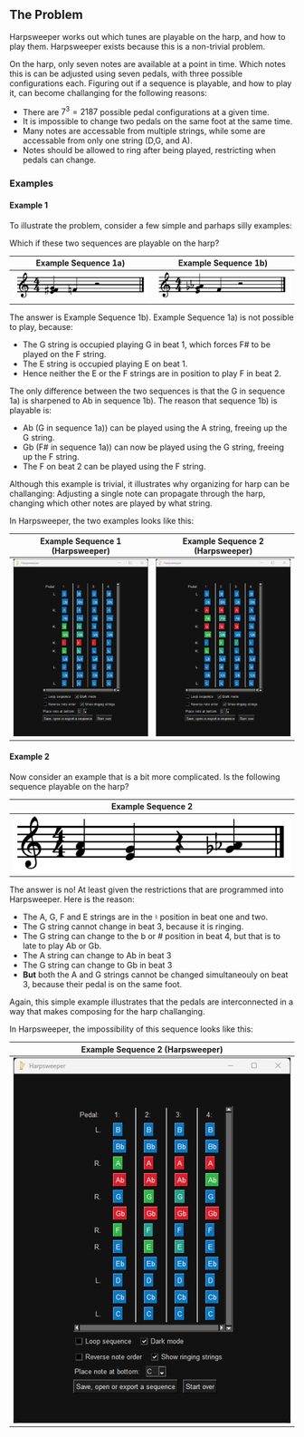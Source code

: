 ## The Problem

Harpsweeper works out which tunes are playable on the harp, and how to play them. 
Harpsweeper exists because this is a non-trivial problem. 

On the harp, only seven notes are available at a point in time. 
Which notes this is can be adjusted using seven pedals, with three possible configurations each. Figuring out if a sequence is 
playable, and how to play it, can become challanging for the following reasons: 
 - There are $7^3=2187$ possible pedal configurations at a given time.
 - It is impossible to change two pedals on the same foot at the same time.
 - Many notes are accessable from multiple strings, while some are accessable from only one string (D,G, and A).
 - Notes should be allowed to ring after being played, restricting when pedals can change. 

### Examples

#### Example 1

To illustrate the problem, consider a few simple and parhaps silly examples: 

Which if these two sequences are playable on the harp?

Example Sequence 1a)             |  Example Sequence 1b)
:-------------------------:|:-------------------------:
![](https://raw.githubusercontent.com/adamreir/harpsweeper/main/documentation/images/the_problem/Example_sequence_1a.png)  | ![](https://raw.githubusercontent.com/adamreir/harpsweeper/main/documentation/images/the_problem/Example_sequence_1b.png)

The answer is Example Sequence 1b). Example Sequence 1a) is not possible to play, because: 
 - The G string is occupied playing G in beat 1, which forces F# to be played on the F string.
 - The E string is occupied playing E on beat 1.
 - Hence neither the E or the F strings are in position to play F in beat 2.

The only difference between the two sequences is that the G in sequence 1a) is sharpened to Ab in sequence 1b). The reason that sequence 1b) is playable is:   
 - Ab (G in sequence 1a)) can be played using the A string, freeing up the G string.
 - Gb (F# in sequence 1a)) can now be played using the G string, freeing up the F string.
 - The F on beat 2 can be played using the F string.

Although this example is trivial, it illustrates why organizing for harp can be challanging: Adjusting a single note can propagate through the harp, changing which other notes are played by what string. 

In Harpsweeper, the two examples looks like this: 

Example Sequence 1 (Harpsweeper) |  Example Sequence 2 (Harpsweeper)
:-------------------------:|:-------------------------:
![](https://raw.githubusercontent.com/adamreir/harpsweeper/main/documentation/images/the_problem/Example_sequence_1a_harpsweeper.png)  |  ![](https://raw.githubusercontent.com/adamreir/harpsweeper/main/documentation/images/the_problem/Example_sequence_1b_harpsweeper.png)

#### Example 2

Now consider an example that is a bit more complicated. Is the following sequence playable on the harp? 

Example Sequence 2 |
:-------------------------:|
![](https://raw.githubusercontent.com/adamreir/harpsweeper/main/documentation/images/the_problem/Example_sequence_2.png) |

The answer is no! At least given the restrictions that are programmed into Harpsweeper. Here is the reason: 
 - The A, G, F and E strings are in the ♮ position in beat one and two.
 - The G string cannot change in beat 3, because it is ringing.
 - The G string can change to the b or # position in beat 4, but that is to late to play Ab or Gb.
 - The A string can change to Ab in beat 3
 - The G string can change to Gb in beat 3
 - __But__ both the A and G strings cannot be changed simultaneouly on beat 3, because their pedal is on the same foot.

Again, this simple example illustrates that the pedals are interconnected in a way that makes composing for the harp challanging. 

In Harpsweeper, the impossibility of this sequence looks like this: 

Example Sequence 2 (Harpsweeper) |
:-------------------------:|
![](https://raw.githubusercontent.com/adamreir/harpsweeper/main/documentation/images/the_problem/Example_sequence_2_harpsweeper.png) |
